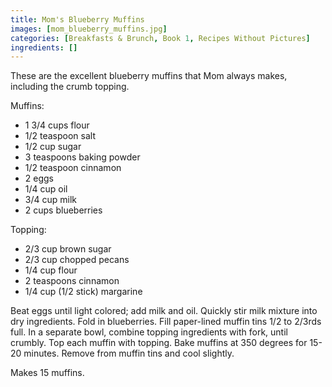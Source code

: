 ```yaml
---
title: Mom's Blueberry Muffins
images: [mom_blueberry_muffins.jpg]
categories: [Breakfasts & Brunch, Book 1, Recipes Without Pictures]
ingredients: []
---
```


 These are the
excellent blueberry muffins that Mom always makes, including the crumb
topping.

Muffins:

-   1 3/4 cups flour
-   1/2 teaspoon salt
-   1/2 cup sugar
-   3 teaspoons baking powder
-   1/2 teaspoon cinnamon
-   2 eggs
-   1/4 cup oil
-   3/4 cup milk
-   2 cups blueberries

Topping:

-   2/3 cup brown sugar
-   2/3 cup chopped pecans
-   1/4 cup flour
-   2 teaspoons cinnamon
-   1/4 cup (1/2 stick) margarine

Beat eggs until light colored; add milk and oil. Quickly stir milk
mixture into dry ingredients. Fold in blueberries. Fill paper-lined
muffin tins 1/2 to 2/3rds full. In a separate bowl, combine topping
ingredients with fork, until crumbly. Top each muffin with topping. Bake
muffins at 350 degrees for 15-20 minutes. Remove from muffin tins and
cool slightly.

Makes 15 muffins.

  